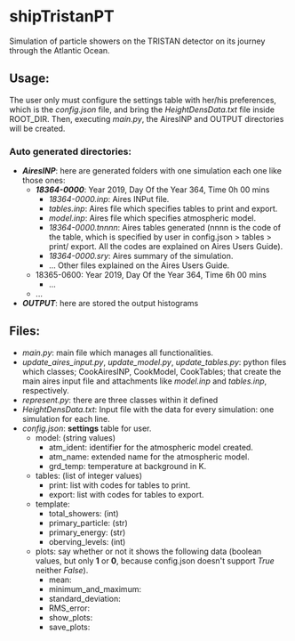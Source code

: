 # shipTristanPT
 Simulation of particle showers on the TRISTAN detector on its journey 
 through the Atlantic Ocean.
 
## Usage:
The user only must configure the settings table with her/his preferences, 
which is the *config.json* file, and bring the *HeightDensData.txt* file 
inside ROOT_DIR. Then, executing *main.py*, the AiresINP and OUTPUT directories 
will be created.

### Auto generated directories:
- ***AiresINP***: here are generated folders with one simulation 
each one like those ones:
    + ***18364-0000***: Year 2019, Day Of the Year 364, Time 0h 00 mins
        * *18364-0000.inp*: Aires INPut file.
        * *tables.inp*: Aires file which specifies tables to print and export.
        * *model.inp*: Aires file which specifies atmospheric model.
        * *18364-0000.tnnnn*: Aires tables generated (nnnn is the code of the 
        table, which is specified by user in config.json > tables > print/ export.
        All the codes are explained on Aires Users Guide).
        * *18364-0000.sry*: Aires summary of the simulation.
        * ... Other files explained on the Aires Users Guide.
    + 18365-0600: Year 2019, Day Of the Year 364, Time 6h 00 mins
        * ...
    + ...
- ***OUTPUT***: here are stored the output histograms

## Files:
- *main.py*: main file which manages all functionalities.
- *update_aires_input.py*, *update_model.py*, *update_tables.py*: 
python files which classes; CookAiresINP, CookModel, CookTables; 
that create the main aires input file and attachments like 
*model.inp* and *tables.inp*, respectively.
- *represent.py*: there are three classes within it defined
- *HeightDensData.txt*: Input file with the data for every simulation: one
simulation for each line.
- *config.json*: **settings** table for user.
    + model: (string values)
        * atm_ident: identifier for the atmospheric model created.
        * atm_name: extended name for the atmospheric model.
        * grd_temp: temperature at background in K.
    + tables: (list of integer values)
        * print: list with codes for tables to print.
        * export: list with codes for tables to export.
    + template:
        * total_showers: (int)
        * primary_particle: (str)
        * primary_energy: (str)
        * oberving_levels: (int)
    + plots: say whether or not it shows the following data (boolean 
    values, but only **1** or **0**, because config.json doesn't support 
    *True* neither *False*).
        * mean:
        * minimum_and_maximum:
        * standard_deviation:
        * RMS_error:
        * show_plots:
        * save_plots: